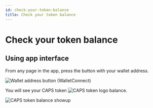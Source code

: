 ```yaml
---
id: check-your-token-balance
title: Check your token balance
---
```


# Check your token balance

## Using app interface

From any page in the app, press the button with your wallet address.

![Wallet address button (WalletConnect)](/img/wallet-address-button-wallet-connect.jpg#modal)

You will see your CAPS token ![CAPS token logo](/img/token-logo.svg#token-logo) balance.

![CAPS token balance showup](/img/caps-token-balance-showup.jpg#modal)